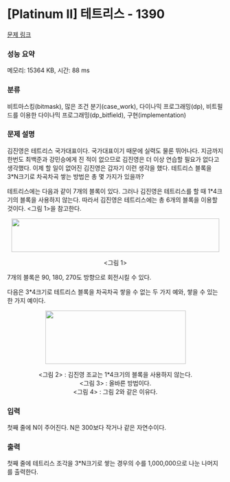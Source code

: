 # [Platinum II] 테트리스 - 1390 

[문제 링크](https://www.acmicpc.net/problem/1390) 

### 성능 요약

메모리: 15364 KB, 시간: 88 ms

### 분류

비트마스킹(bitmask), 많은 조건 분기(case_work), 다이나믹 프로그래밍(dp), 비트필드를 이용한 다이나믹 프로그래밍(dp_bitfield), 구현(implementation)

### 문제 설명

<p>김진영은 테트리스 국가대표이다. 국가대표이기 때문에 실력도 물론 뛰어나다. 지금까지 한번도 최백준과 강민승에게 진 적이 없으므로 김진영은 더 이상 연습할 필요가 없다고 생각했다. 이제 할 일이 없어진 김진영은 갑자기 이런 생각을 했다. 테트리스 블록을 3*N크기로 차곡차곡 쌓는 방법은 총 몇 가지가 있을까?</p>

<p>테트리스에는 다음과 같이 7개의 블록이 있다. 그러나 김진영은 테트리스를 할 때 1*4크기의 블록을 사용하지 않는다. 따라서 김진영은 테트리스에는 총 6개의 블록을 이용할 것이다. <그림 1>을 참고한다.</p>

<p style="text-align:center"><img alt="" src="https://www.acmicpc.net/upload/201004/tetetetet.PNG" style="height:78px; width:484px"></p>

<p style="text-align:center"><그림 1></p>

<p style="text-align:left">  7개의 블록은 90, 180, 270도 방향으로 회전시킬 수 있다.</p>

<p style="text-align:left">  다음은 3*4크기로 테트리스 블록을 차곡차곡 쌓을 수 없는 두 가지 예와, 쌓을 수 있는 한 가지 예이다.</p>

<p style="text-align: center;"><img alt="" src="https://www.acmicpc.net/upload/201004/tetet.PNG" style="height:124px; width:327px"></p>

<p style="text-align: center;">  <그림 2> : 김진영 조교는 1*4크기의 블록을 사용하지 않는다.<br>
  <그림 3> : 올바른 방법이다.<br>
  <그림 4> : 그림 2와 같은 이유다.</p>

### 입력 

 <p>첫째 줄에 N이 주어진다. N은 300보다 작거나 같은 자연수이다.</p>

### 출력 

 <p>첫째 줄에 테트리스 조각을 3*N크기로 쌓는 경우의 수를 1,000,000으로 나눈 나머지를 출력한다.</p>

